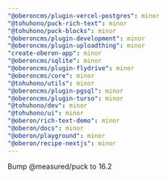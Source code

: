 ```yaml
---
"@oberoncms/plugin-vercel-postgres": minor
"@tohuhono/puck-rich-text": minor
"@tohuhono/puck-blocks": minor
"@oberoncms/plugin-development": minor
"@oberoncms/plugin-uploadthing": minor
"create-oberon-app": minor
"@oberoncms/sqlite": minor
"@oberoncms/plugin-flydrive": minor
"@oberoncms/core": minor
"@tohuhono/utils": minor
"@oberoncms/plugin-pgsql": minor
"@oberoncms/plugin-turso": minor
"@tohuhono/dev": minor
"@tohuhono/ui": minor
"@oberon/rich-text-demo": minor
"@oberon/docs": minor
"@oberon/playground": minor
"@oberon/recipe-nextjs": minor
---
```


Bump @measured/puck to 16.2
